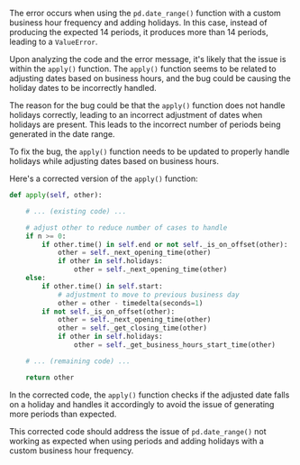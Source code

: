 The error occurs when using the `pd.date_range()` function with a custom business hour frequency and adding holidays. In this case, instead of producing the expected 14 periods, it produces more than 14 periods, leading to a `ValueError`.

Upon analyzing the code and the error message, it's likely that the issue is within the `apply()` function. The `apply()` function seems to be related to adjusting dates based on business hours, and the bug could be causing the holiday dates to be incorrectly handled.

The reason for the bug could be that the `apply()` function does not handle holidays correctly, leading to an incorrect adjustment of dates when holidays are present. This leads to the incorrect number of periods being generated in the date range.

To fix the bug, the `apply()` function needs to be updated to properly handle holidays while adjusting dates based on business hours.

Here's a corrected version of the `apply()` function:

```python
def apply(self, other):

    # ... (existing code) ...

    # adjust other to reduce number of cases to handle
    if n >= 0:
        if other.time() in self.end or not self._is_on_offset(other):
            other = self._next_opening_time(other)
            if other in self.holidays:
                other = self._next_opening_time(other)
    else:
        if other.time() in self.start:
            # adjustment to move to previous business day
            other = other - timedelta(seconds=1)
        if not self._is_on_offset(other):
            other = self._next_opening_time(other)
            other = self._get_closing_time(other)
            if other in self.holidays:
                other = self._get_business_hours_start_time(other)

    # ... (remaining code) ...

    return other
```

In the corrected code, the `apply()` function checks if the adjusted date falls on a holiday and handles it accordingly to avoid the issue of generating more periods than expected.

This corrected code should address the issue of `pd.date_range()` not working as expected when using periods and adding holidays with a custom business hour frequency.